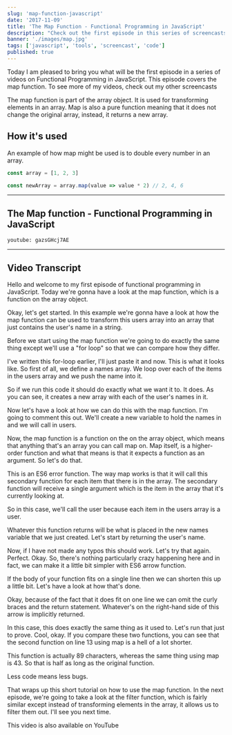 ```yaml
---
slug: 'map-function-javascript'
date: '2017-11-09'
title: 'The Map Function - Functional Programming in JavaScript'
description: "Check out the first episode in this series of screencasts on functional programming in JavaScript. In this episode, we'll look at the Map function."
banner: './images/map.jpg'
tags: ['javascript', 'tools', 'screencast', 'code']
published: true
---
```


Today I am pleased to bring you what will be the first episode in a series of videos on Functional Programming in JavaScript. This episode covers the map function. To see more of my videos, check out my other screencasts

The map function is part of the array object. It is used for transforming elements in an array. Map is also a pure function meaning that it does not change the original array, instead, it returns a new array.

## How it's used

An example of how map might be used is to double every number in an array.

```javascript
const array = [1, 2, 3]

const newArray = array.map(value => value * 2) // 2, 4, 6
```

---

## The Map function - Functional Programming in JavaScript

`youtube: gazsGHcj7AE`

---

## Video Transcript

Hello and welcome to my first episode of functional programming in JavaScript. Today we're gonna have a look at the map function, which is a function on the array object.

Okay, let's get started. In this example we're gonna have a look at how the map function can be used to transform this users array into an array that just contains the user's name in a string.

Before we start using the map function we're going to do exactly the same thing except we'll use a "for loop" so that we can compare how they differ.

I've written this for-loop earlier, I'll just paste it and now. This is what it looks like. So first of all, we define a names array. We loop over each of the items in the users array and we push the name into it.

So if we run this code it should do exactly what we want it to. It does. As you can see, it creates a new array with each of the user's names in it.

Now let's have a look at how we can do this with the map function. I'm going to comment this out. We'll create a new variable to hold the names in and we will call in users.

Now, the map function is a function on the on the array object, which means that anything that's an array you can call map on. Map itself, is a higher-order function and what that means is that it expects a function as an argument. So let's do that.

This is an ES6 error function. The way map works is that it will call this secondary function for each item that there is in the array. The secondary function will receive a single argument which is the item in the array that it's currently looking at.

So in this case, we'll call the user because each item in the users array is a user.

Whatever this function returns will be what is placed in the new names variable that we just created. Let's start by returning the user's name.

Now, if I have not made any typos this should work. Let's try that again. Perfect. Okay. So, there's nothing particularly crazy happening here and in fact, we can make it a little bit simpler with ES6 arrow function.

If the body of your function fits on a single line then we can shorten this up a little bit. Let's have a look at how that's done.

Okay, because of the fact that it does fit on one line we can omit the curly braces and the return statement. Whatever's on the right-hand side of this arrow is implicitly returned.

In this case, this does exactly the same thing as it used to. Let's run that just to prove. Cool, okay. If you compare these two functions, you can see that the second function on line 13 using map is a hell of a lot shorter.

This function is actually 89 characters, whereas the same thing using map is 43. So that is half as long as the original function.

Less code means less bugs.

That wraps up this short tutorial on how to use the map function. In the next episode, we're going to take a look at the filter function, which is fairly similar except instead of transforming elements in the array, it allows us to filter them out. I'll see you next time.

This video is also available on YouTube
